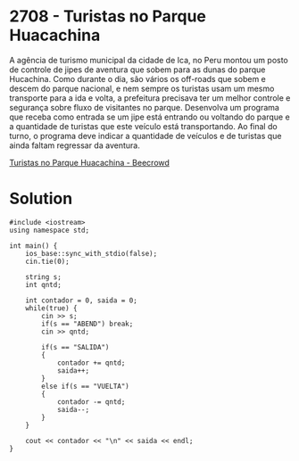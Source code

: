 # 2708 - Turistas no Parque Huacachina

A agência de turismo municipal da cidade de Ica, no Peru montou um posto de controle de jipes de aventura que sobem para as dunas do parque Hucachina. Como durante o dia, são vários os off-roads que sobem e descem do parque nacional, e nem sempre os turistas usam um mesmo transporte para a ida e volta, a prefeitura precisava ter um melhor controle e segurança sobre fluxo de visitantes no parque. Desenvolva um programa que receba como entrada se um jipe está entrando ou voltando do parque e a quantidade de turistas que este veículo está transportando. Ao final do turno, o programa deve indicar a quantidade de veículos e de turistas que ainda faltam regressar da aventura.

[Turistas no Parque Huacachina - Beecrowd](https://judge.beecrowd.com/pt/problems/view/2708)

# Solution

```
#include <iostream>
using namespace std;

int main() {
    ios_base::sync_with_stdio(false);
    cin.tie(0);
    
    string s;
    int qntd;
    
    int contador = 0, saida = 0;
    while(true) {
        cin >> s;
        if(s == "ABEND") break;
        cin >> qntd; 
        
        if(s == "SALIDA") 
        {
            contador += qntd;
            saida++;
        }
        else if(s == "VUELTA") 
        {
            contador -= qntd;
            saida--;
        }
    }
    
    cout << contador << "\n" << saida << endl;
}

```

